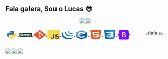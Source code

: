 ## Fala galera, Sou o Lucas :sunglasses:
<div align="center">
  <a href="https://github.com/FarinhaProgrammer">
  <img height="180em" src="https://github-readme-stats.vercel.app/api?username=FarinhaProgrammer&show_icons=true&theme=dracula&include_all_commits=true&count_private=true"/>
  <img height="180em" src="https://github-readme-stats.vercel.app/api/top-langs/?username=FarinhaProgrammer&layout=compact&langs_count=7&theme=dracula"/>
</div>
<div style="display: inline_block"><br>
  <img align="center" alt="Lucas-Python" height="30" width="40" src="https://raw.githubusercontent.com/devicons/devicon/master/icons/python/python-original.svg">
  <img align="center" alt="Lucas-Python" height="30" width="40" src="https://raw.githubusercontent.com/devicons/devicon/master/icons/django/django-original.svg">
  <img align="center" alt="Lucas-Python" height="30" width="40" src="https://raw.githubusercontent.com/devicons/devicon/master/icons/git/git-original.svg">
  <img align="center" alt="Lucas-Python" height="30" width="40" src="https://raw.githubusercontent.com/devicons/devicon/master/icons/javascript/javascript-original.svg">
  <img align="center" alt="Lucas-Python" height="30" width="40" src="https://raw.githubusercontent.com/devicons/devicon/master/icons/jquery/jquery-original.svg">
  <img align="center" alt="Lucas-Python" height="30" width="40" src="https://raw.githubusercontent.com/devicons/devicon/master/icons/c/c-original.svg">
  <img align="center" alt="Lucas-HTML" height="30" width="40" src="https://raw.githubusercontent.com/devicons/devicon/master/icons/html5/html5-original.svg">
  <img align="center" alt="Lucas-CSS" height="30" width="40" src="https://raw.githubusercontent.com/devicons/devicon/master/icons/css3/css3-original.svg">
  <img align="center" alt="Lucas-Python" height="30" width="40" src="https://raw.githubusercontent.com/devicons/devicon/master/icons/bootstrap/bootstrap-original.svg">
  <img align="right" alt="Rafa-pic" height="150" style="border-radius:50px;" src="https://github.com/TheDudeThatCode/TheDudeThatCode/blob/master/Assets/Developer.gif?raw=true">
</div>

  ##

<div> 
  <a href="https://www.instagram.com/fariaas_0/" target="_blank"><img src="https://img.shields.io/badge/-Instagram-%23E4405F?style=for-the-badge&logo=instagram&logoColor=white" target="_blank"></a>
 <a href = "mailto:programmer.lucas.teixeira@gmail.com"><img src="https://img.shields.io/badge/-Gmail-%23333?style=for-the-badge&logo=gmail&logoColor=white" target="_blank"></a>
  <a href="https://www.linkedin.com/in/lucas-de-farias-teixeira-0844a1215/" target="_blank"><img src="https://img.shields.io/badge/-LinkedIn-%230077B5?style=for-the-badge&logo=linkedin&logoColor=white" target="_blank"></a> 




</div>
